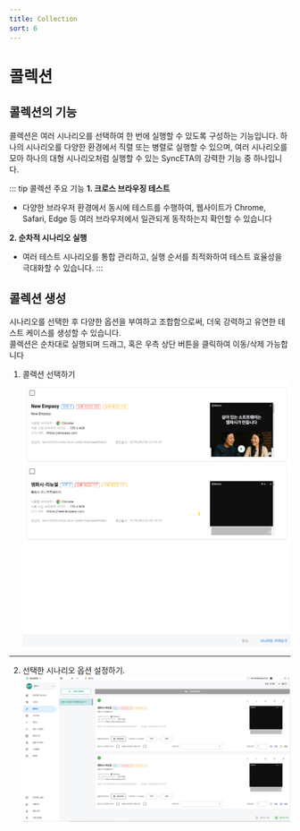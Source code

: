 ```yaml
---
title: Collection
sort: 6
---
```


# 콜렉션

## 콜렉션의 기능

콜렉션은 여러 시나리오를 선택하여 한 번에 실행할 수 있도록 구성하는 기능입니다.
하나의 시나리오를 다양한 환경에서 직렬 또는 병렬로 실행할 수 있으며, 여러 시나리오를 모아 하나의 대형 시나리오처럼 실행할 수 있는 SyncETA의 강력한 기능 중 하나입니다.

::: tip 콜렉션 주요 기능
**1. 크로스 브라우징 테스트**

- 다양한 브라우저 환경에서 동시에 테스트를 수행하여, 웹사이트가 Chrome, Safari, Edge 등 여러 브라우저에서 일관되게 동작하는지 확인할 수 있습니다

**2. 순차적 시나리오 실행**

- 여러 테스트 시나리오를 통합 관리하고, 실행 순서를 최적화하여 테스트 효율성을 극대화할 수 있습니다.
  :::

## 콜렉션 생성

시나리오를 선택한 후 다양한 옵션을 부여하고 조합함으로써, 더욱 강력하고 유연한 테스트 케이스를 생성할 수 있습니다.  
콜렉션은 순차대로 실행되며 드래그, 혹은 우측 상단 버튼을 클릭하여 이동/삭제 가능합니다

1. 콜렉션 선택하기
   ![image](./image/collection-select.png)

---

2. 선택한 시나리오 옵션 설정하기.
   ![image](./image/collection.png)

